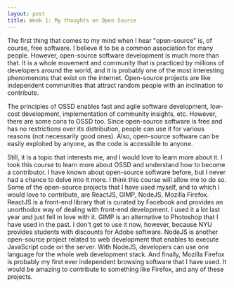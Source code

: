 ```yaml
---
layout: post
title: Week 1: My thoughts on Open Source
---
```




The first thing that comes to my mind when I hear "open-source" is, of course, free software. I believe it to be a common association for many people. However, open-source software development is much more than that. It is a whole movement and community that is practiced by millions of developers around the world, and it is probably one of the most interesting phenomenons that exist on the internet. Open-source projects are like independent communities that attract random people with an inclination to contribute. 

The principles of OSSD enables fast and agile software development, low-cost development, implementation of community insights, etc. However, there are some cons to OSSD too. Since open-source software is free and has no restrictions over its distribution, people can use it for various reasons (not necessarily good ones). Also, open-source software can be easily exploited by anyone, as the code is accessible to anyone.

Still, it is a topic that interests me, and I would love to learn more about it. I took this course to learn more about OSSD and understand how to become a contributor. I have known about open-source software before, but I never had a chance to delve into it more. I think this course will allow me to do so. Some of the open-source projects that I have used myself, and to which I would love to contribute, are ReactJS, GIMP, NodeJS, Mozilla Firefox. ReactJS is a front-end library that is curated by Facebook and provides an unorthodox way of dealing with front-end development. I used it a lot last year and just fell in love with it. GIMP is an alternative to Photoshop that I have used in the past. I don't get to use it now, however, because NYU provides students with discounts for Adobe software. NodeJS is another open-source project related to web development that enables to execute JavaScript code on the server. With NodeJS, developers can use one language for the whole web development stack. And finally, Mozilla Firefox is probably my first ever independent browsing software that I have used. It would be amazing to contribute to something like Firefox, and any of these projects.
